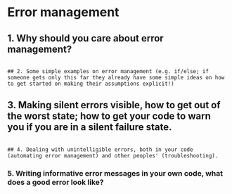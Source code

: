# Error management

## 1. Why should you care about error management?

~~~

## 2. Some simple examples on error management (e.g. if/else; if someone gets only this far they already have some simple ideas on how to get started on making their assumptions explicit!)

~~~

## 3. Making silent errors visible, how to get out of the worst state; how to get your code to warn you if you are in a silent failure state.

~~~

## 4. Dealing with unintelligible errors, both in your code (automating error management) and other peoples' (troubleshooting).

~~~

### 5. Writing informative error messages in your own code, what does a good error look like?
